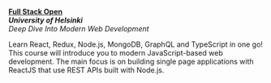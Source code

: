 [**Full Stack Open**](https://fullstackopen.com/en/)  
***University of Helsinki***  
*Deep Dive Into Modern Web Development*  

Learn React, Redux, Node.js, MongoDB, GraphQL and TypeScript in one go! This course will introduce you to modern JavaScript-based web development. The main focus is on building single page applications with ReactJS that use REST APIs built with Node.js.
